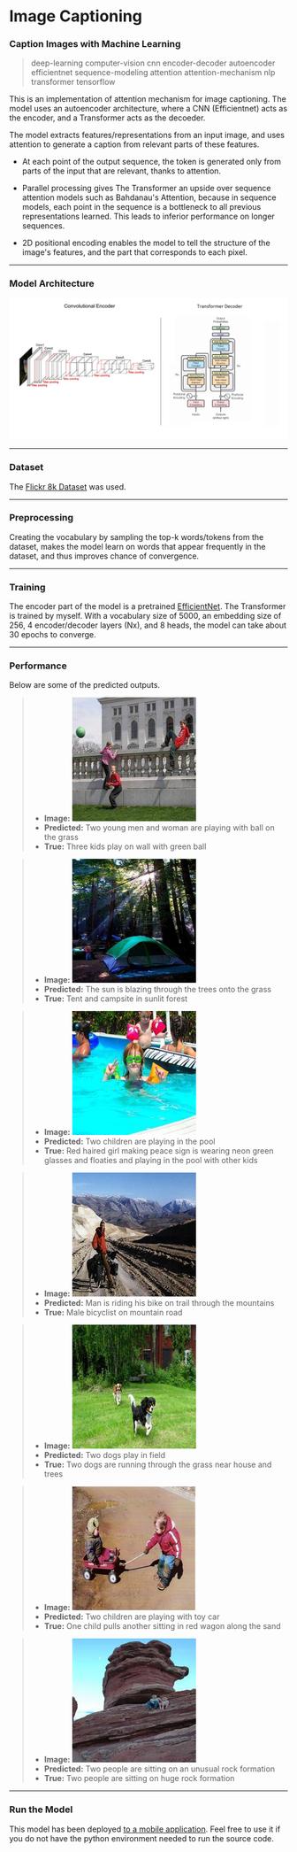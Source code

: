 # Image Captioning

### Caption Images with Machine Learning


> deep-learning computer-vision cnn encoder-decoder autoencoder efficientnet sequence-modeling attention attention-mechanism nlp transformer tensorflow


This is an implementation of attention mechanism for image captioning. The model uses an autoencoder architecture, where a CNN (Efficientnet) acts as the encoder, and a Transformer acts as the decoeder.

The model extracts features/representations from an input image, and uses attention to generate a caption from relevant parts of these features.

- At each point of the output sequence, the token is generated only from parts of the input that are relevant, thanks to attention.

- Parallel processing gives The Transformer an upside over sequence attention models such as Bahdanau's Attention, because in sequence models, each point in the sequence is a bottleneck to all previous representations learned. This leads to inferior performance on longer sequences.

- 2D positional encoding enables the model to tell the structure of the image's features, and the part that corresponds to each pixel.

---
### Model Architecture
![The Encoder-Decoder Architecture](./plots/architecture.png)

---
### Dataset
The [Flickr 8k Dataset](https://www.kaggle.com/datasets/adityajn105/flickr8k) was used.

---
### Preprocessing
Creating the vocabulary by sampling the top-k words/tokens from the dataset, makes the model learn on words that appear frequently in the dataset, and thus improves chance of convergence.

---
### Training
The encoder part of the model is a pretrained [EfficientNet](https://keras.io/api/applications/efficientnet/#efficientnetb0-function). The Transformer is trained by myself.
With a vocabulary size of 5000, an embedding size of 256, 4 encoder/decoder layers (Nx), and 8 heads, the model can take about 30 epochs to converge.

---
### Performance
Below are some of the predicted outputs.

> - **Image:** ![1](./best/1/img.jpg)
> - **Predicted:** Two young men and woman are playing with ball on the grass
> - **True:** Three kids play on wall with green ball

>  - **Image:** ![2](./best/2/img.jpg)
> - **Predicted:** The sun is blazing through the trees onto the grass
> - **True:** Tent and campsite in sunlit forest

>  - **Image:** ![3](./best/3/img.jpg)
> - **Predicted:** Two children are playing in the pool
> - **True:** Red haired girl making peace sign is wearing neon green glasses and floaties and playing in the pool with other kids

>  - **Image:** ![4](./best/4/img.jpg)
> - **Predicted:** Man is riding his bike on trail through the mountains
> - **True:** Male bicyclist on mountain road

>  - **Image:** ![5](./best/5/img.jpg)
> - **Predicted:** Two dogs play in field
> - **True:** Two dogs are running through the grass near house and trees

>  - **Image:** ![6](./best/6/img.jpg)
> - **Predicted:** Two children are playing with toy car
> - **True:** One child pulls another sitting in red wagon along the sand

>  - **Image:** ![7](./best/7/img.jpg)
> - **Predicted:** Two people are sitting on an unusual rock formation
> - **True:** Two people are sitting on huge rock formation

---
### Run the Model

This model has been deployed [to a mobile application](https://play.google.com/store/apps/details?id=com.apptasticmobile.captionthis). Feel free to use it if you do not have the python environment needed to run the source code.
